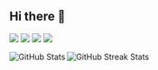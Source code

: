 ## Hi there 👋

<p align="left"> <img src="https://img.shields.io/badge/Code-Python-informational?style=flat&logo=python&logoColor=white&color=brightgreen"> <img src="https://img.shields.io/badge/Code-Javascript-informational?style=flat&logo=javascript&logoColor=white&color=yellow"> <img src="https://img.shields.io/badge/Code-HTML-informational?style=flat&logo=html5&logoColor=white&color=orange"> <img src="https://img.shields.io/badge/Code-CSS-informational?style=flat&logo=css3&logoColor=white&color=blue"> <!-- Add more badges based on your stack --> </p>

<div> <img align="left" src="https://github-readme-stats.vercel.app/api?username=yourusername&show_icons=true&theme=radical" alt="GitHub Stats" /> <img align="left" src="https://github-readme-streak-stats.herokuapp.com/?user=yourusername&theme=radical" alt="GitHub Streak Stats" /> </div>

<!--
**taniatitiriga/taniatitiriga** is a ✨ _special_ ✨ repository because its `README.md` (this file) appears on your GitHub profile.

Here are some ideas to get you started:

- 🔭 I’m currently working on ...
- 🌱 I’m currently learning ...
- 👯 I’m looking to collaborate on ...
- 🤔 I’m looking for help with ...
- 💬 Ask me about ...
- 📫 How to reach me: ...
- 😄 Pronouns: ...
- ⚡ Fun fact: ...
-->
